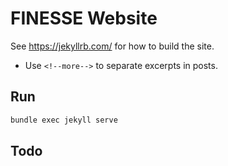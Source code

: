 # FINESSE Website

See https://jekyllrb.com/ for how to build the site.

- Use `<!--more-->` to separate excerpts in posts.

## Run

```bash
bundle exec jekyll serve
```

## Todo

